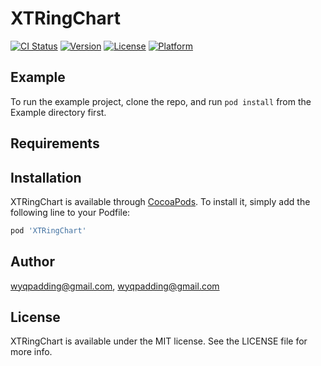 # XTRingChart

[![CI Status](https://img.shields.io/travis/wyqpadding@gmail.com/XTRingChart.svg?style=flat)](https://travis-ci.org/wyqpadding@gmail.com/XTRingChart)
[![Version](https://img.shields.io/cocoapods/v/XTRingChart.svg?style=flat)](https://cocoapods.org/pods/XTRingChart)
[![License](https://img.shields.io/cocoapods/l/XTRingChart.svg?style=flat)](https://cocoapods.org/pods/XTRingChart)
[![Platform](https://img.shields.io/cocoapods/p/XTRingChart.svg?style=flat)](https://cocoapods.org/pods/XTRingChart)

## Example

To run the example project, clone the repo, and run `pod install` from the Example directory first.

## Requirements

## Installation

XTRingChart is available through [CocoaPods](https://cocoapods.org). To install
it, simply add the following line to your Podfile:

```ruby
pod 'XTRingChart'
```

## Author

wyqpadding@gmail.com, wyqpadding@gmail.com

## License

XTRingChart is available under the MIT license. See the LICENSE file for more info.
